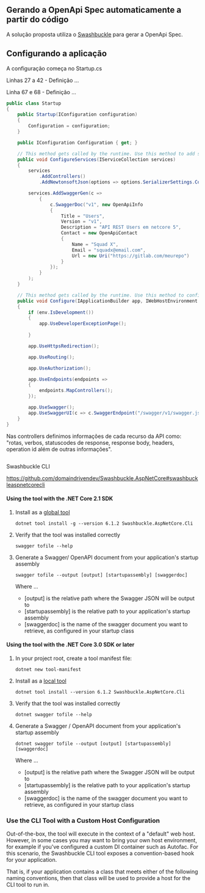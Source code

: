## Gerando a OpenApi Spec automaticamente a partir do código

A solução proposta utiliza o [Swashbuckle](https://github.com/domaindrivendev/Swashbuckle.AspNetCore) para gerar a 
OpenApi Spec.

## Configurando a aplicação

A configuração começa no Startup.cs

Linhas 27 a 42 - Definição ...

Linha 67 e 68 - Definição ...

```c# - Startup.cs
public class Startup
{
    public Startup(IConfiguration configuration)
    {
        Configuration = configuration;
    }

    public IConfiguration Configuration { get; }

    // This method gets called by the runtime. Use this method to add services to the container.
    public void ConfigureServices(IServiceCollection services)
    {
        services
            .AddControllers()
            .AddNewtonsoftJson(options => options.SerializerSettings.Converters.Add(new StringEnumConverter()));

        services.AddSwaggerGen(c =>
            {
                c.SwaggerDoc("v1", new OpenApiInfo 
                { 
                    Title = "Users", 
                    Version = "v1",
                    Description = "API REST Users em netcore 5",
                    Contact = new OpenApiContact
                    {
                        Name = "Squad X",
                        Email = "squadx@email.com",
                        Url = new Uri("https://gitlab.com/meurepo")
                    }
                });
            }
        );
    }

    // This method gets called by the runtime. Use this method to configure the HTTP request pipeline.
    public void Configure(IApplicationBuilder app, IWebHostEnvironment env)
    {
        if (env.IsDevelopment())
        {
            app.UseDeveloperExceptionPage();
            
        }

        app.UseHttpsRedirection();

        app.UseRouting();

        app.UseAuthorization();

        app.UseEndpoints(endpoints =>
        {
            endpoints.MapControllers();
        });

        app.UseSwagger();
        app.UseSwaggerUI(c => c.SwaggerEndpoint("/swagger/v1/swagger.json", "Users v1"));
    }
}
```

Nas controllers definimos informações de cada recurso da API como: "rotas, verbos, statuscodes de response, response body, headers, operation id além de outras informações".

```c# - controller

```


Swashbuckle CLI

https://github.com/domaindrivendev/Swashbuckle.AspNetCore#swashbuckleaspnetcorecli




#### Using the tool with the .NET Core 2.1 SDK

1. Install as a [global tool](https://docs.microsoft.com/en-us/dotnet/core/tools/global-tools#install-a-global-tool)

    ```
    dotnet tool install -g --version 6.1.2 Swashbuckle.AspNetCore.Cli
    ```

2. Verify that the tool was installed correctly

    ```
    swagger tofile --help
    ```

3. Generate a Swagger/ OpenAPI document from your application's startup assembly

	```
	swagger tofile --output [output] [startupassembly] [swaggerdoc]
	```

	Where ...
	* [output] is the relative path where the Swagger JSON will be output to
	* [startupassembly] is the relative path to your application's startup assembly
	* [swaggerdoc] is the name of the swagger document you want to retrieve, as configured in your startup class

#### Using the tool with the .NET Core 3.0 SDK or later

1. In your project root, create a tool manifest file:

    ```
    dotnet new tool-manifest
    ```

2. Install as a [local tool](https://docs.microsoft.com/en-us/dotnet/core/tools/global-tools#install-a-local-tool)

    ```
    dotnet tool install --version 6.1.2 Swashbuckle.AspNetCore.Cli
    ```

3. Verify that the tool was installed correctly

    ```
    dotnet swagger tofile --help
    ```

4. Generate a Swagger / OpenAPI document from your application's startup assembly

	```
	dotnet swagger tofile --output [output] [startupassembly] [swaggerdoc]
	```

	Where ...
	* [output] is the relative path where the Swagger JSON will be output to
	* [startupassembly] is the relative path to your application's startup assembly
	* [swaggerdoc] is the name of the swagger document you want to retrieve, as configured in your startup class

### Use the CLI Tool with a Custom Host Configuration

Out-of-the-box, the tool will execute in the context of a "default" web host. However, in some cases you may want to bring your own host environment, for example if you've configured a custom DI container such as Autofac. For this scenario, the Swashbuckle CLI tool exposes a convention-based hook for your application.

That is, if your application contains a class that meets either of the following naming conventions, then that class will be used to provide a host for the CLI tool to run in.
